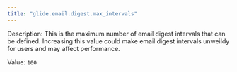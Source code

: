```yaml
---
title: "glide.email.digest.max_intervals"
---
```


Description: This is the maximum number of email digest intervals that can be defined. Increasing this value could make email digest intervals unweildy for users and may affect performance.

Value: `100`